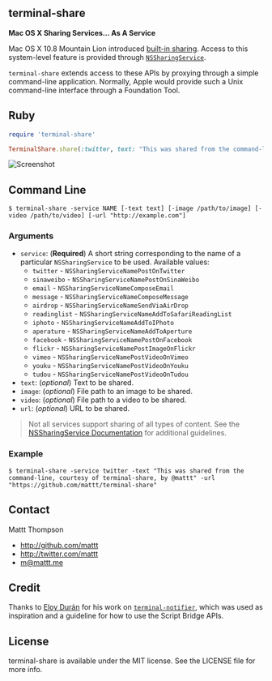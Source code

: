 terminal-share
--------------

**Mac OS X Sharing Services... As A Service**

Mac OS X 10.8 Mountain Lion introduced [built-in sharing](http://www.apple.com/osx/whats-new/features.html#builtin-sharing). Access to this system-level feature is provided through [`NSSharingService`](http://developer.apple.com/library/Mac/#documentation/AppKit/Reference/NSSharingService_Class/Reference/Reference.html).

`terminal-share` extends access to these APIs by proxying through a simple command-line application. Normally, Apple would provide such a Unix command-line interface through a Foundation Tool.

## Ruby

```ruby
require 'terminal-share'

TerminalShare.share(:twitter, text: "This was shared from the command-line, courtesy of terminal-share, by @mattt", url: "https://github.com/mattt/terminal-share")
```

![Screenshot](https://raw.github.com/mattt/terminal-share/screenshots/terminal-share-screenshot.png)

## Command Line

```
$ terminal-share -service NAME [-text text] [-image /path/to/image] [-video /path/to/video] [-url "http://example.com"]
```

### Arguments

- `service`: (__Required__) A short string corresponding to the name of a particular `NSSharingService` to be used. Available values:
    - `twitter` - `NSSharingServiceNamePostOnTwitter`
    - `sinaweibo` - `NSSharingServiceNamePostOnSinaWeibo`
    - `email` - `NSSharingServiceNameComposeEmail`
    - `message` - `NSSharingServiceNameComposeMessage`
    - `airdrop` - `NSSharingServiceNameSendViaAirDrop`
    - `readinglist` - `NSSharingServiceNameAddToSafariReadingList`
    - `iphoto` - `NSSharingServiceNameAddToIPhoto`
    - `aperature` - `NSSharingServiceNameAddToAperture`
    - `facebook` - `NSSharingServiceNamePostOnFacebook`
    - `flickr` - `NSSharingServiceNamePostImageOnFlickr`
    - `vimeo` - `NSSharingServiceNamePostVideoOnVimeo`
    - `youku` - `NSSharingServiceNamePostVideoOnYouku`
    - `tudou` - `NSSharingServiceNamePostVideoOnTudou`
- `text`: (_optional_) Text to be shared.
- `image`: (_optional_) File path to an image to be shared.
- `video`: (_optional_) File path to a video to be shared.
- `url`: (_optional_) URL to be shared.

> Not all services support sharing of all types of content. See the [NSSharingService Documentation](http://developer.apple.com/library/Mac/#documentation/AppKit/Reference/NSSharingService_Class/Reference/Reference.html) for additional guidelines.

### Example

```
$ terminal-share -service twitter -text "This was shared from the command-line, courtesy of terminal-share, by @mattt" -url "https://github.com/mattt/terminal-share"
```

## Contact

Mattt Thompson

- http://github.com/mattt
- http://twitter.com/mattt
- m@mattt.me

## Credit

Thanks to [Eloy Durán](https://github.com/alloy) for his work on [`terminal-notifier`](https://github.com/alloy/terminal-notifier), which was used as inspiration and a guideline for how to use the Script Bridge APIs.

## License

terminal-share is available under the MIT license. See the LICENSE file for more info.
